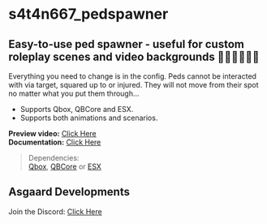 # s4t4n667_pedspawner
## Easy-to-use ped spawner - useful for custom roleplay scenes and video backgrounds 👩🏼‍🚀👨🏼‍🎨

Everything you need to change is in the config. Peds cannot be interacted with via target, squared up to or injured. They will not move from their spot no matter what you put them through...

- Supports Qbox, QBCore and ESX.
- Supports both animations and scenarios.

**Preview video:** [Click Here](https://youtu.be/q9iThh3LUUc)
<br>
**Documentation:** [Click Here](https://s4t4n667.gitbook.io/asgaard-developments/free-scripts/s4t4n667_pedspawner)
<br>

> Dependencies:
> <br>
> [Qbox](https://github.com/Qbox-project/), [QBCore](https://github.com/qbcore-framework) or [ESX](https://github.com/esx-framework/esx_core)

## Asgaard Developments
Join the Discord: [Click Here](https://discord.gg/eFsB5ZFxeq)

